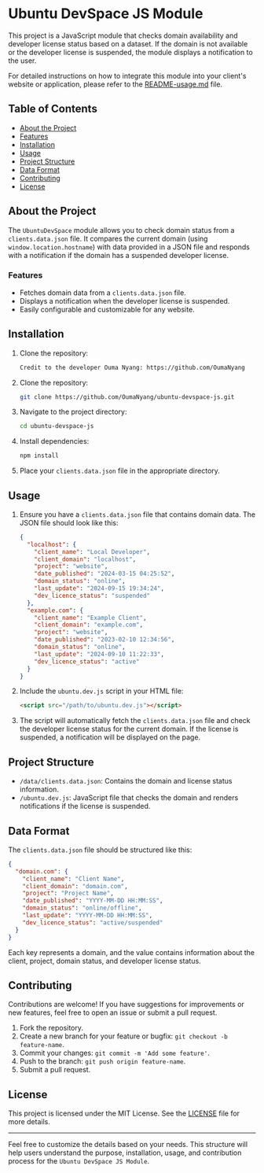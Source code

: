 # Ubuntu DevSpace JS Module

This project is a JavaScript module that checks domain availability and developer license status based on a dataset. If the domain is not available or the developer license is suspended, the module displays a notification to the user.

For detailed instructions on how to integrate this module into your client's website or application, please refer to the [README-usage.md](README-usage.md) file.

## Table of Contents

- [About the Project](#about-the-project)
- [Features](#features)
- [Installation](#installation)
- [Usage](#usage)
- [Project Structure](#project-structure)
- [Data Format](#data-format)
- [Contributing](#contributing)
- [License](#license)

## About the Project

The `UbuntuDevSpace` module allows you to check domain status from a `clients.data.json` file. It compares the current domain (using `window.location.hostname`) with data provided in a JSON file and responds with a notification if the domain has a suspended developer license.

### Features

- Fetches domain data from a `clients.data.json` file.
- Displays a notification when the developer license is suspended.
- Easily configurable and customizable for any website.

## Installation

1. Clone the repository:

   ```bash
   Credit to the developer Ouma Nyang: https://github.com/OumaNyang
   ```
1. Clone the repository:

   ```bash
   git clone https://github.com/OumaNyang/ubuntu-devspace-js.git
   ```

2. Navigate to the project directory:

   ```bash
   cd ubuntu-devspace-js
   ```

3. Install dependencies:

   ```bash
   npm install
   ```

4. Place your `clients.data.json` file in the appropriate directory.

## Usage

1. Ensure you have a `clients.data.json` file that contains domain data. The JSON file should look like this:

   ```json
   {
     "localhost": {
       "client_name": "Local Developer",
       "client_domain": "localhost",
       "project": "website",
       "date_published": "2024-03-15 04:25:52",
       "domain_status": "online",
       "last_update": "2024-09-15 19:34:24",
       "dev_licence_status": "suspended"
     },
     "example.com": {
       "client_name": "Example Client",
       "client_domain": "example.com",
       "project": "website",
       "date_published": "2023-02-10 12:34:56",
       "domain_status": "online",
       "last_update": "2024-09-10 11:22:33",
       "dev_licence_status": "active"
     }
   }
   ```

2. Include the `ubuntu.dev.js` script in your HTML file:

   ```html
   <script src="/path/to/ubuntu.dev.js"></script>
   ```

3. The script will automatically fetch the `clients.data.json` file and check the developer license status for the current domain. If the license is suspended, a notification will be displayed on the page.

## Project Structure

- `/data/clients.data.json`: Contains the domain and license status information.
- `/ubuntu.dev.js`: JavaScript file that checks the domain and renders notifications if the license is suspended.

## Data Format

The `clients.data.json` file should be structured like this:

```json
{
  "domain.com": {
    "client_name": "Client Name",
    "client_domain": "domain.com",
    "project": "Project Name",
    "date_published": "YYYY-MM-DD HH:MM:SS",
    "domain_status": "online/offline",
    "last_update": "YYYY-MM-DD HH:MM:SS",
    "dev_licence_status": "active/suspended"
  }
}
```

Each key represents a domain, and the value contains information about the client, project, domain status, and developer license status.

## Contributing

Contributions are welcome! If you have suggestions for improvements or new features, feel free to open an issue or submit a pull request.

1. Fork the repository.
2. Create a new branch for your feature or bugfix: `git checkout -b feature-name`.
3. Commit your changes: `git commit -m 'Add some feature'`.
4. Push to the branch: `git push origin feature-name`.
5. Submit a pull request.

## License

This project is licensed under the MIT License. See the [LICENSE](LICENSE) file for more details.

---

Feel free to customize the details based on your needs. This structure will help users understand the purpose, installation, usage, and contribution process for the `Ubuntu DevSpace JS Module`.
